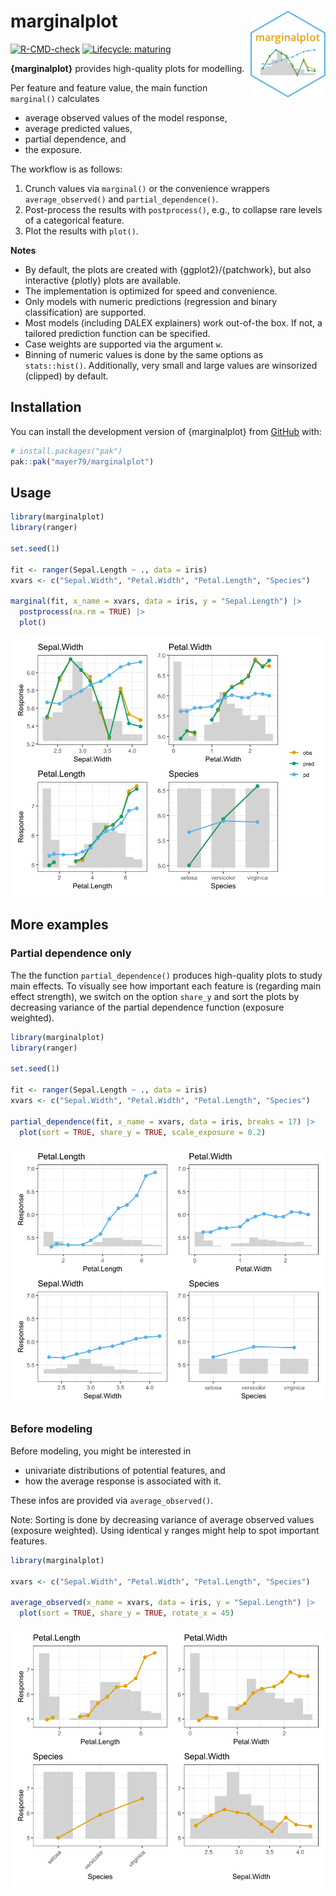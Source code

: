 # marginalplot <img src="man/figures/logo.png" align="right" height="139" alt="" />

<!-- badges: start -->

[![R-CMD-check](https://github.com/mayer79/marginalplot/actions/workflows/R-CMD-check.yaml/badge.svg)](https://github.com/mayer79/marginalplot/actions/workflows/R-CMD-check.yaml)
[![Lifecycle: maturing](https://img.shields.io/badge/lifecycle-experimental-orange.svg)](https://www.tidyverse.org/lifecycle/#experimental)

<!-- badges: end -->

**{marginalplot}** provides high-quality plots for modelling.

Per feature and feature value, the main function `marginal()` calculates

- average observed values of the model response,
- average predicted values,
- partial dependence, and
- the exposure.

The workflow is as follows:

1. Crunch values via `marginal()` or the convenience wrappers `average_observed()` and `partial_dependence()`.
2. Post-process the results with `postprocess()`, e.g., to collapse rare levels of a categorical feature.
3. Plot the results with `plot()`.

**Notes**

- By default, the plots are created with {ggplot2}/{patchwork}, but also interactive {plotly} plots are available.
- The implementation is optimized for speed and convenience.
- Only models with numeric predictions (regression and binary classification) are supported.
- Most models (including DALEX explainers) work out-of-the box. If not, a tailored prediction function can be specified.
- Case weights are supported via the argument `w`.
- Binning of numeric values is done by the same options as `stats::hist()`. Additionally, very small and large values are winsorized (clipped) by default.

## Installation

You can install the development version of {marginalplot} from [GitHub](https://github.com/) with:

``` r
# install.packages("pak")
pak::pak("mayer79/marginalplot")
```

## Usage

``` r
library(marginalplot)
library(ranger)

set.seed(1)

fit <- ranger(Sepal.Length ~ ., data = iris)
xvars <- c("Sepal.Width", "Petal.Width", "Petal.Length", "Species")

marginal(fit, x_name = xvars, data = iris, y = "Sepal.Length") |> 
  postprocess(na.rm = TRUE) |> 
  plot()
```

![](man/figures/marginal1.svg)

## More examples

### Partial dependence only

The the function `partial_dependence()` produces high-quality plots to study main effects. To visually see how important each feature is (regarding main effect strength), we switch on the option `share_y` and sort the plots by decreasing variance of the partial dependence function (exposure weighted).

``` r
library(marginalplot)
library(ranger)

set.seed(1)

fit <- ranger(Sepal.Length ~ ., data = iris)
xvars <- c("Sepal.Width", "Petal.Width", "Petal.Length", "Species")

partial_dependence(fit, x_name = xvars, data = iris, breaks = 17) |> 
  plot(sort = TRUE, share_y = TRUE, scale_exposure = 0.2)
```

![](man/figures/pd.svg)

### Before modeling

Before modeling, you might be interested in

- univariate distributions of potential features, and
- how the average response is associated with it.

These infos are provided via `average_observed()`.

Note: Sorting is done by decreasing variance of average observed values (exposure weighted). Using identical y ranges might help to spot important features.

``` r
library(marginalplot)

xvars <- c("Sepal.Width", "Petal.Width", "Petal.Length", "Species")

average_observed(x_name = xvars, data = iris, y = "Sepal.Length") |> 
  plot(sort = TRUE, share_y = TRUE, rotate_x = 45)
```

![](man/figures/avg_obs.svg)
